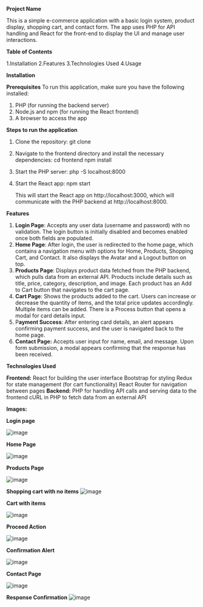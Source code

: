 **Project Name**

This is a simple e-commerce application with a basic login system, product display, shopping cart, and contact form. The app uses PHP for API handling and React for the front-end to display the UI and manage user interactions.

**Table of Contents**

1.Installation
2.Features
3.Technologies Used
4.Usage

**Installation**

**Prerequisites**
To run this application, make sure you have the following installed:

1. PHP (for running the backend server)
2. Node.js and npm (for running the React frontend)
3. A browser to access the app


**Steps to run the application**

1. Clone the repository:
   git clone <repository-url>
2. Navigate to the frontend directory and install the necessary dependencies:
   cd frontend
   npm install
3. Start the PHP server:
   php -S localhost:8000
4. Start the React app:
   npm start

   This will start the React app on http://localhost:3000, which will communicate with the PHP backend at    http://localhost:8000.

**Features**

1. **Login Page**: Accepts any user data (username and password) with no validation. The login button is initially disabled and becomes enabled once both fields are populated.
2. **Home Page**: After login, the user is redirected to the home page, which contains a navigation menu with options for Home, Products, Shopping Cart, and Contact. It also displays the Avatar and a Logout button on top.
3. **Products Page**: Displays product data fetched from the PHP backend, which pulls data from an external API. Products include details such as title, price, category, description, and image. Each product has an Add to Cart button that navigates to the cart page.
4. **Cart Page**: Shows the products added to the cart. Users can increase or decrease the quantity of items, and the total price updates accordingly. Multiple items can be added. There is a Process button that opens a modal for card details input.
5. P**ayment Success**: After entering card details, an alert appears confirming payment success, and the user is navigated back to the home page.
6. **Contact Page:** Accepts user input for name, email, and message. Upon form submission, a modal appears confirming that the response has been received.

**Technologies Used**

**Frontend:**
React for building the user interface
Bootstrap for styling
Redux for state management (for cart functionality)
React Router for navigation between pages
**Backend:**
PHP for handling API calls and serving data to the frontend
cURL in PHP to fetch data from an external API


**Images:**

**Login page**

![image](https://github.com/user-attachments/assets/c59fdea6-3e2f-419b-b034-719b66b21e3a)

**Home Page**

![image](https://github.com/user-attachments/assets/6a874bfa-d27a-4288-8e68-8fbbd08ecbce)

**Products Page**

![image](https://github.com/user-attachments/assets/01d0103c-c8ab-4c19-b297-eada90ab8e76)


**Shopping cart with no items**
![image](https://github.com/user-attachments/assets/b6784b18-6e4e-41d0-a3e4-ceef804b207e)

**Cart with items**

![image](https://github.com/user-attachments/assets/b5a679f6-3494-4cb6-98f4-a9ec90af3d2a)


**Proceed Action**

![image](https://github.com/user-attachments/assets/18fc3e22-d32e-4e84-8c82-d7c621e880e4)

**Confirmation Alert**

![image](https://github.com/user-attachments/assets/46c29190-aed7-460c-8ba2-6f78c259be48)

**Contact Page**

![image](https://github.com/user-attachments/assets/ad3f4be7-aecd-4cf4-b290-5bc31caea6f9)


**Response Confirmation**
![image](https://github.com/user-attachments/assets/efd6c75d-b7d3-4031-8e33-d0c7915a3a40)










